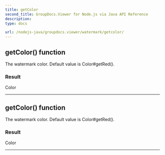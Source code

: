 ```yaml
---
title: getColor
second_title: GroupDocs.Viewer for Node.js via Java API Reference
description: 
type: docs

url: /nodejs-java/groupdocs.viewer/watermark/getcolor/
---
```


## getColor()  function

 The watermark color.
 Default value is  Color#getRed().
 

### Result
Color


---


## getColor()  function

 The watermark color.
 Default value is  Color#getRed().
 

### Result
Color


---


